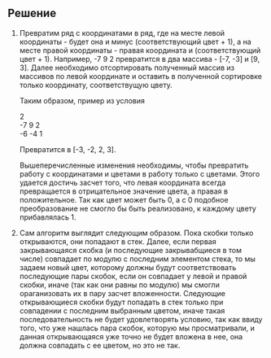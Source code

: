 ## Решение

1) Превратим ряд с координатами в ряд, где на месте левой координаты - будет она и минус (соответствующий цвет + 1), а на месте правой координаты -
правая координата и (соответствующий цвет + 1). Например, -7 9 2 превратится в два массива - [-7, -3] и [9, 3]. Далее необходимо отсортировать полученный массив
из массивов по левой координате и оставить в полученной сортировке только координату, соответствущую цвету.

    Таким образом, пример из условия

    2</br>
    -7 9 2</br>
    -6 -4 1</br>

    Превратится в [-3, -2, 2, 3].
    
    Вышеперечисленные изменения необходимы, чтобы превратить работу с координатами и цветами в работу только с цветами. Этого удается достичь засчет того, что
    левая координата всегда превращается в отрицательное значение цвета, а правая в положительное. Так как цвет может быть 0, а с 0 подобное преобразование не
    смогло бы быть реализовано, к каждому цвету прибавлялась 1.
2) Сам алгоритм выглядит следующим образом. Пока скобки только открываются, они попадают в стек. Далее, если первая закрывающаяся скобка (и последующие закрывабщиеся в том числе) совпадает по модулю с 
последним элементом стека, то мы задаем новый цвет, которому должны будут соответствовать последующие пары скобок, если он совпадает у левой и правой скобки, иначе (так как они равны по модулю) мы смогли ораганизовать их в пару засчет вложенности. Следующие открывающиеся скобки будут попадать в стек только при совпадении с последним выбранным цветом, иначе такая последовательность не будет удовлетворять условию, так как ввиду того, что уже
нашлась пара скобок, которую мы просматривали, и данная открывающаяся уже точно не будет вложена в нее, она должна совпадать с ее цветом, но это не так.
